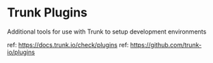 # Trunk Plugins

Additional tools for use with Trunk to setup development environments

ref: https://docs.trunk.io/check/plugins
ref: https://github.com/trunk-io/plugins
